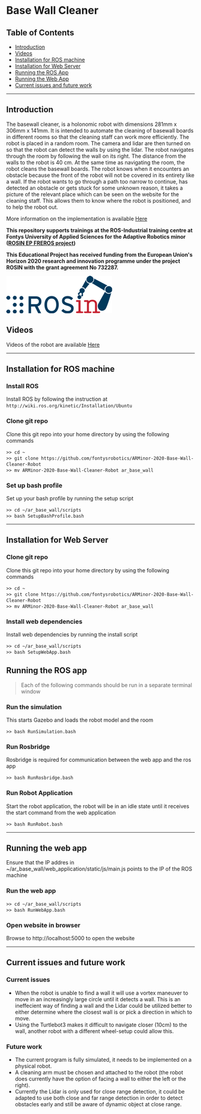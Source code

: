 # Base Wall Cleaner

## Table of Contents

- [Introduction](#intro)
- [Videos](#videos)
- [Installation for ROS machine](#install_ros)
- [Installation for Web Server](#install_web)
- [Running the ROS App](#run_ros)
- [Running the Web App](#run_web)
- [Current issues and future work](#issues)

---

<a name="intro"></a>
## Introduction
The basewall cleaner, is a holonomic robot with dimensions 281mm x 306mm x 141mm. It is intended to automate the cleaning of basewall boards in different rooms so that the cleaning staff can work more efficiently.
The robot is placed in a random room. The camera and lidar are then turned on so that the robot can detect the walls by using the lidar. The robot navigates through the room by following the wall on its right. The distance from the walls to the robot is 40 cm. At the same time as navigating the room, the robot cleans the basewall boards. The robot knows when it encounters an obstacle because the front of the robot will not be covered in its entirety like a wall. If the robot wants to go through a path too narrow to continue, has detected an obstacle or gets stuck for some unknown reason, it takes a picture of the relevant place which can be seen on the website for the cleaning staff. This allows them to know where the robot is positioned, and to help the robot out.

More information on the implementation is available [Here](https://github.com/fontysrobotics/ARMinor-2020-Base-Wall-Cleaner-Robot/tree/master/documents/report.pdf)

<a name="videos"></a>

**This repository supports trainings at the ROS-Industrial training centre at Fontys University of Applied Sciences for the Adaptive Robotics minor ([ROSIN EP FREROS project](https://www.rosin-project.eu/ftp/freros))**

**This Educational Project has received funding from the European Union's Horizon 2020 research and innovation programme under the project ROSIN with the grant agreement No 732287.**

![alt text](https://github.com/fontysrobotics/ARMinor-2020-Opensource-Virtual-Learning-Environment-AROVLE/blob/master/Tutorial_Files/images/logo_rosin.png)


## Videos
Videos of the robot are available [Here](https://github.com/fontysrobotics/ARMinor-2020-Base-Wall-Cleaner-Robot/tree/master/documents/videos)

---

<a name="install_ros"></a>
## Installation for ROS machine

### Install ROS
Install ROS by following the instruction at `http://wiki.ros.org/kinetic/Installation/Ubuntu`

### Clone git repo
Clone this git repo into your home directory by using the following commands

```
>> cd ~
>> git clone https://github.com/fontysrobotics/ARMinor-2020-Base-Wall-Cleaner-Robot
>> mv ARMinor-2020-Base-Wall-Cleaner-Robot ar_base_wall
```
### Set up bash profile
Set up your bash profile by running the setup script
```
>> cd ~/ar_base_wall/scripts
>> bash SetupBashProfile.bash
```

---

<a name="install_web"></a>
## Installation for Web Server
### Clone git repo
Clone this git repo into your home directory by using the following commands

```
>> cd ~
>> git clone https://github.com/fontysrobotics/ARMinor-2020-Base-Wall-Cleaner-Robot
>> mv ARMinor-2020-Base-Wall-Cleaner-Robot ar_base_wall
```
### Install web dependencies
Install web dependencies by running the install script
```
>> cd ~/ar_base_wall/scripts
>> bash SetupWebApp.bash
```
<a name="run_ros"></a>
## Running the ROS app
> Each of the following commands should be run in a separate terminal window

### Run the simulation
This starts Gazebo and loads the robot model and the room
```
>> bash RunSimulation.bash
```

### Run Rosbridge
Rosbridge is required for communication between the web app and the ros app
```
>> bash RunRosbridge.bash
```

### Run Robot Application
Start the robot application, the robot will be in an idle state until it receives the start command from the web application
```
>> bash RunRobot.bash
```

---

<a name="run_web"></a>
## Running the web app
Ensure that the IP addres in ~/ar_base_wall/web_application/static/js/main.js points to the IP of the ROS machine

### Run the web app
```
>> cd ~/ar_base_wall/scripts
>> bash RunWebApp.bash
```

### Open website in browser
Browse to http://localhost:5000 to open the website

---

<a name="issues"></a>
## Current issues and future work

### Current issues
- When the robot is unable to find a wall it will use a vortex maneuver to move in an increasingly large circle until it detects a wall. This is an ineffecient way of finding a wall and the Lidar could be utilized better to either determine where the closest wall is or pick a direction in which to move.
- Using the Turtlebot3 makes it difficult to navigate closer (10cm) to the wall, another robot with a different wheel-setup could allow this.

### Future work
- The current program is fully simulated, it needs to be implemented on a physical robot.
- A cleaning arm must be chosen and attached to the robot (the robot does currently have the option of facing a wall to either the left or the right).
- Currently the Lidar is only used for close range detection, it could be adapted to use both close and far range detection in order to detect obstacles early and still be aware of dynamic object at close range.

